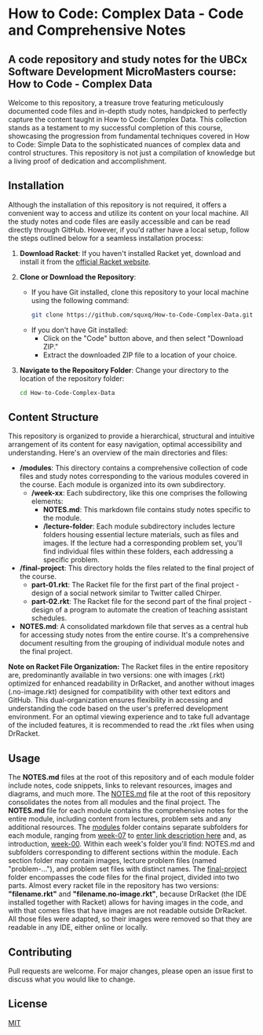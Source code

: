 # How to Code: Complex Data - Code and Comprehensive Notes

## A code repository and study notes for the UBCx Software Development MicroMasters course: How to Code - Complex Data

Welcome to this repository, a treasure trove featuring meticulously documented code files and in-depth study notes, handpicked to perfectly capture the content taught in How to Code: Complex Data. This collection stands as a testament to my successful completion of this course, showcasing the progression from fundamental techniques covered in How to Code: Simple Data to the sophisticated nuances of complex data and control structures. This repository is not just a compilation of knowledge but a living proof of dedication and accomplishment.

## Installation

Although the installation of this repository is not required, it offers a convenient way to access and utilize its content on your local machine. All the study notes and code files are easily accessible and can be read directly through GitHub. However, if you'd rather have a local setup, follow the steps outlined below for a seamless installation process:

1. **Download Racket**:
If you haven't installed Racket yet, download and install it from the [official Racket website](https://download.racket-lang.org/).
2. **Clone or Download the Repository**:
   - If you have Git installed, clone this repository to your local machine using the following command:
     ```bash
     git clone https://github.com/squxq/How-to-Code-Complex-Data.git
     ```
   - If you don't have Git installed:
     - Click on the "Code" button above, and then select "Download ZIP."
     - Extract the downloaded ZIP file to a location of your choice.

3. **Navigate to the Repository Folder**:
   Change your directory to the location of the repository folder:
   ```bash
   cd How-to-Code-Complex-Data
   ```

## Content Structure

This repository is organized to provide a hierarchical, structural and intuitive arrangement of its content for easy navigation, optimal accessibility and understanding. Here's an overview of the main directories and files:

- **/modules**: This directory contains a comprehensive collection of code files and study notes corresponding to the various modules covered in the course. Each module is organized into its own subdirectory.
  - **/week-xx**: Each subdirectory, like this one comprises the following elements:
    - **NOTES.md**: This markdown file contains study notes specific to the module.
    - **/lecture-folder**: Each module subdirectory includes lecture folders housing essential lecture materials, such as files and images. If the lecture had a corresponding problem set, you'll find individual files within these folders, each addressing a specific problem.
- **/final-project**: This directory holds the files related to the final project of the course.
  - **part-01.rkt**: The Racket file for the first part of the final project - design of a social network similar to Twitter called Chirper.
  - **part-02.rkt**: The Racket file for the second part of the final project - design of a program to automate the creation of teaching assistant schedules.
- **NOTES.md**: A consolidated markdown file that serves as a central hub for accessing study notes from the entire course. It's a comprehensive document resulting from the grouping of individual module notes and the final project.

**Note on Racket File Organization:**
The Racket files in the entire repository are, predominantly available in two versions: one with images (.rkt) optimized for enhanced readability in DrRacket, and another without images (.no-image.rkt) designed for compatibility with other text editors and GitHub. This dual-organization ensures flexibility in accessing and understanding the code based on the user's preferred development environment. For an optimal viewing experience and to take full advantage of the included features, it is recommended to read the .rkt files when using DrRacket.

## Usage

The **NOTES.md** files at the root of this repository and of each module folder include notes, code snippets, links to relevant resources, images and diagrams, and much more. The [NOTES.md](./NOTES.md) file at the root of this repository consolidates the notes from all modules and the final project. The **NOTES.md** file for each module contains the comprehensive notes for the entire module, including content from lectures, problem sets and any additional resources. 
The [modules](./modules) folder contains separate subfolders for each module, ranging from [week-07](./modules/week-07) to [enter link description here](./modules/week-12) and, as introduction, [week-00](./modules/week-00). Within each week's folder you'll find: NOTES.md and subfolders corresponding to different sections within the module. Each section folder may contain images, lecture problem files (named "problem-..."), and problem set files with distinct names.
The [final-project](./final-project) folder encompasses the code files for the final project, divided into two parts.
Almost every racket file in the repository has two versions: **"filename.rkt"** and **"filename.no-image.rkt"**, because DrRacket (the IDE installed together with Racket) allows for having images in the code, and with that comes files that have images are not readable outside DrRacket. All those files were adapted, so their images were removed so that they are readable in any IDE, either online or locally. 

## Contributing

Pull requests are welcome. For major changes, please open an issue first to discuss what you would like to change.

## License

[MIT](./LICENSE)
